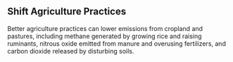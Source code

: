 ## Shift Agriculture Practices

Better agriculture practices can lower emissions from cropland and pastures, including methane generated by growing rice and raising ruminants, nitrous oxide emitted from manure and overusing fertilizers, and carbon dioxide released by disturbing soils.

